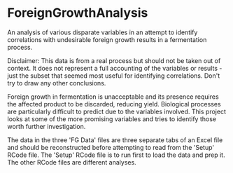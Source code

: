 # ForeignGrowthAnalysis
An analysis of various disparate variables in an attempt to identify correlations with undesirable foreign growth results in a fermentation process.

Disclaimer: This data is from a real process but should not be taken out of context.  It does not represent a full accounting of the variables or results - just the subset that seemed most useful for identifying correlations.  Don't try to draw any other conclusions.

Foreign growth in fermentation is unacceptable and its presence requires the affected product to be discarded, reducing yield.  Biological processes are particularly difficult to predict due to the variables involved.  This project looks at some of the more promising variables and tries to identify those worth further investigation.

The data in the three 'FG Data' files are three separate tabs of an Excel file and should be reconstructed before attempting to read from the 'Setup' RCode file.
The 'Setup' RCode file is to run first to load the data and prep it.  The other RCode files are different analyses.
